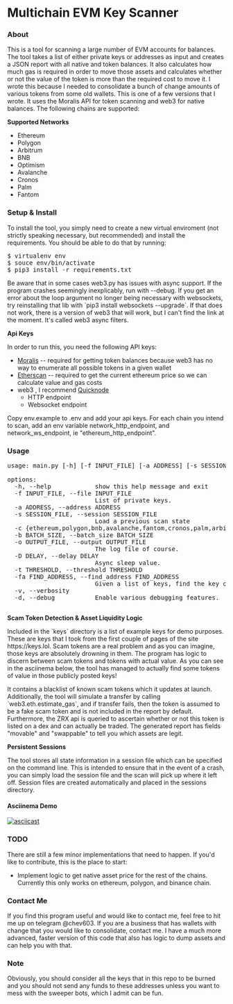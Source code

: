 # Multichain EVM Key Scanner

### About

<p>
This is a tool for scanning a large number of EVM accounts for balances. The tool takes a list of either private keys 
or addresses as input and creates a JSON report with all native and token balances. It also calculates how much gas 
is required in order to move those assets and calculates whether or not the value of the token is more than the required 
cost to move it. I wrote this because I needed to consolidate a bunch of change amounts of various tokens from some old 
wallets. This is one of a few versions that I wrote. It uses the Moralis API for token scanning and web3 for native 
balances. The following chains are supported:
</p>

<b> Supported Networks </b>

- Ethereum 
- Polygon
- Arbitrum
- BNB
- Optimism 
- Avalanche
- Cronos
- Palm
- Fantom
<p>

</p>

### Setup & Install

<p>
To install the tool, you simply need to create a new virtual enviroment (not strictly speaking necessary, but recommended) 
and install the requirements. You should be able to do that by running:
</p>
<pre>
$ virtualenv env
$ souce env/bin/activate
$ pip3 install -r requirements.txt
</pre>

<p>
Be aware that in some cases web3.py has issues with async support. If the program crashes seemingly inexplicably, 
run with --debug. If you get an error about the loop argument no longer being necessary with websockets, try reinstalling 
that lib with `pip3 install websockets --upgrade`. If that does not work, there is a version of web3 that will work, but 
I can't find the link at the moment. It's called web3 async filters.
</p>
<b>
Api Keys
</b>
<p>
In order to run this, you need the following API keys:
</p>

- [Moralis](https://moralis.io) -- required for getting token balances because web3 has no way to enumerate all possible tokens in a given wallet
- [Etherscan](https://etherscan.io) -- required to get the current ethereum price so we can calculate value and gas costs
- web3 , I recommend [Quicknode](https://quicknode.com)
  - HTTP endpoint
  - Websocket endpoint

<p>
Copy env.example to .env and add your api keys. For each chain you intend to scan, add an env variable network_http_endpoint, 
and network_ws_endpoint, ie "ethereum_http_endpoint".
</p>


### Usage
<pre>
usage: main.py [-h] [-f INPUT_FILE] [-a ADDRESS] [-s SESSION_FILE] [-c {ethereum,polygon,bnb,avalanche,fantom,cronos,palm,arbitrum,optimism}] [-b BATCH_SIZE] [-o OUTPUT_FILE] [-D DELAY] [-t THRESHOLD] [-fa FIND_ADDRESS] [-v] [-d]

options:
  -h, --help            show this help message and exit
  -f INPUT_FILE, --file INPUT_FILE
                        List of private keys.
  -a ADDRESS, --address ADDRESS
  -s SESSION_FILE, --session SESSION_FILE
                        Load a previous scan state
  -c {ethereum,polygon,bnb,avalanche,fantom,cronos,palm,arbitrum,optimism}, --chain {ethereum,polygon,bnb,avalanche,fantom,cronos,palm,arbitrum,optimism}
  -b BATCH_SIZE, --batch_size BATCH_SIZE
  -o OUTPUT_FILE, --output OUTPUT_FILE
                        The log file of course.
  -D DELAY, --delay DELAY
                        Async sleep value.
  -t THRESHOLD, --threshold THRESHOLD
  -fa FIND_ADDRESS, --find_address FIND_ADDRESS
                        Given a list of keys, find the key correspondingto this address.
  -v, --verbosity
  -d, --debug           Enable various debugging features.
                                                             
</pre>

<b>
Scam Token Detection & Asset Liquidity Logic
</b>

<p>
Included in the `keys` directory is a list of example keys for demo purposes. These are keys that I took from the first 
couple of pages of the site https://keys.lol. Scam tokens are a real problem and as you can imagine, those 
keys are absolutely drowning in them. The program has logic to discern between scam tokens and 
tokens with actual value. As you can see in the asciinema below, the tool has managed to actually find some 
tokens of value in those publicly posted keys! </p>
<p>
It contains a blacklist of known scam tokens which it updates at launch. Additionally, the tool will simulate a transfer by calling `web3.eth.estimate_gas`,  
and if transfer fails, then the token is assumed to be a fake scam token and is not included in the report by default. 
Furthermore, the ZRX api is queried to ascertain whether or not this token is listed on a dex and can actually be traded. 
The generated report has fields "movable" and "swappable" to tell you which assets are legit.
</p>

<b>
Persistent Sessions
</b>

<p>
The tool stores all state information in a session file which can be specified on the command line. This is intended 
to ensure that in the event of a crash, you can simply load the session file and the scan will pick up where it left off. 
Session files are created automatically and placed in the sessions directory.
</p>

#### Asciinema Demo

[![asciicast](https://asciinema.org/a/BYipIlrq7ictgLL9D90DvXcxt.svg)](https://asciinema.org/a/BYipIlrq7ictgLL9D90DvXcxt)

### TODO

<p>
There are still a few minor implementations that need to happen. If you'd like to contribute, this is the place to 
start:
</p>

- Implement logic to get native asset price for the rest of the chains. Currently this only works on 
 ethereum, polygon, and binance chain.


### Contact Me

<p>
If you find this program useful and would like to contact me, feel free to hit me up on telegram @chev603. If you are a 
business that has wallets with change that you would like to consolidate, contact me. I have a much more advanced, faster version 
of this code that also has logic to dump assets and can help you with that.
</p>

### Note

<p>
Obviously, you should consider all the keys that in this repo to be burned and you should not send any funds to these 
addresses unless you want to mess with the sweeper bots, which I admit can be fun.
</p>